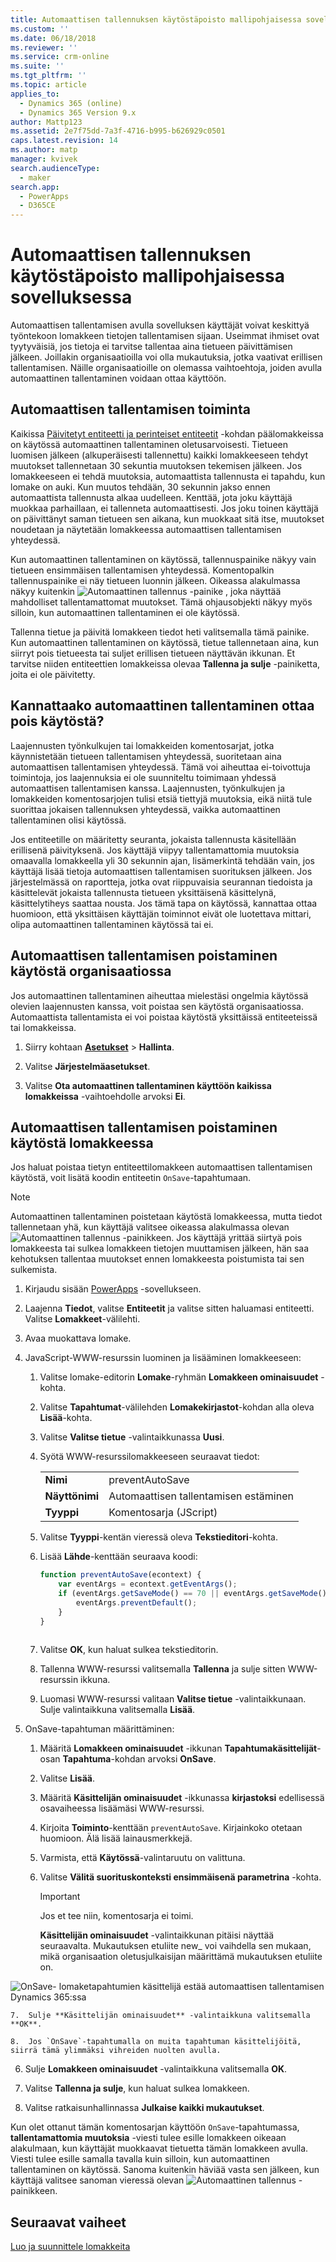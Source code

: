 ```yaml
---
title: Automaattisen tallennuksen käytöstäpoisto mallipohjaisessa sovelluksessa PowerAppsin avulla | MicrosoftDocs
ms.custom: ''
ms.date: 06/18/2018
ms.reviewer: ''
ms.service: crm-online
ms.suite: ''
ms.tgt_pltfrm: ''
ms.topic: article
applies_to:
  - Dynamics 365 (online)
  - Dynamics 365 Version 9.x
author: Mattp123
ms.assetid: 2e7f75dd-7a3f-4716-b995-b626929c0501
caps.latest.revision: 14
ms.author: matp
manager: kvivek
search.audienceType:
  - maker
search.app:
  - PowerApps
  - D365CE
---
```

# <a name="disable-auto-save-in-a-model-driven-app"></a>Automaattisen tallennuksen käytöstäpoisto mallipohjaisessa sovelluksessa

Automaattisen tallentamisen avulla sovelluksen käyttäjät voivat keskittyä työntekoon lomakkeen tietojen tallentamisen sijaan. Useimmat ihmiset ovat tyytyväisiä, jos tietoja ei tarvitse tallentaa aina tietueen päivittämisen jälkeen. Joillakin organisaatioilla voi olla mukautuksia, jotka vaativat erillisen tallentamisen. Näille organisaatioille on olemassa vaihtoehtoja, joiden avulla automaattinen tallentaminen voidaan ottaa käyttöön.  
  
<a name="BKMK_HowAutoSaveWorks"></a>   

## <a name="how-auto-save-works"></a>Automaattisen tallentamisen toiminta  
 Kaikissa [Päivitetyt entiteetti ja perinteiset entiteetit](create-design-forms.md#updated-versus-classic-entities) -kohdan päälomakkeissa on käytössä automaattinen tallentaminen oletusarvoisesti. Tietueen luomisen jälkeen (alkuperäisesti tallennettu) kaikki lomakkeeseen tehdyt muutokset tallennetaan 30 sekuntia muutoksen tekemisen jälkeen. Jos lomakkeeseen ei tehdä muutoksia, automaattista tallennusta ei tapahdu, kun lomake on auki. Kun muutos tehdään, 30 sekunnin jakso ennen automaattista tallennusta alkaa uudelleen. Kenttää, jota joku käyttäjä muokkaa parhaillaan, ei tallenneta automaattisesti. Jos joku toinen käyttäjä on päivittänyt saman tietueen sen aikana, kun muokkaat sitä itse, muutokset noudetaan ja näytetään lomakkeessa automaattisen tallentamisen yhteydessä.  
  
 Kun automaattinen tallentaminen on käytössä, tallennuspainike näkyy vain tietueen ensimmäisen tallentamisen yhteydessä. Komentopalkin tallennuspainike ei näy tietueen luonnin jälkeen. Oikeassa alakulmassa näkyy kuitenkin ![Automaattinen tallennus](media/auto-save-icon.png "Automaattinen tallennus") -painike , joka näyttää mahdolliset tallentamattomat muutokset. Tämä ohjausobjekti näkyy myös silloin, kun automaattinen tallentaminen ei ole käytössä.  
  
 Tallenna tietue ja päivitä lomakkeen tiedot heti valitsemalla tämä painike. Kun automaattinen tallentaminen on käytössä, tietue tallennetaan aina, kun siirryt pois tietueesta tai suljet erillisen tietueen näyttävän ikkunan. Et tarvitse niiden entiteettien lomakkeissa olevaa **Tallenna ja sulje** -painiketta, joita ei ole päivitetty.  
  
<a name="BKMK_AutoSave"></a>   
## <a name="should-you-disable-auto-save"></a>Kannattaako automaattinen tallentaminen ottaa pois käytöstä?  
 Laajennusten työnkulkujen tai lomakkeiden komentosarjat, jotka käynnistetään tietueen tallentamisen yhteydessä, suoritetaan aina automaattisen tallentamisen yhteydessä. Tämä voi aiheuttaa ei-toivottuja toimintoja, jos laajennuksia ei ole suunniteltu toimimaan yhdessä automaattisen tallentamisen kanssa. Laajennusten, työnkulkujen ja lomakkeiden komentosarjojen tulisi etsiä tiettyjä muutoksia, eikä niitä tule suorittaa jokaisen tallennuksen yhteydessä, vaikka automaattinen tallentaminen olisi käytössä.  
  
 Jos entiteetille on määritetty seuranta, jokaista tallennusta käsitellään erillisenä päivityksenä. Jos käyttäjä viipyy tallentamattomia muutoksia omaavalla lomakkeella yli 30 sekunnin ajan, lisämerkintä tehdään vain, jos käyttäjä lisää tietoja automaattisen tallentamisen suorituksen jälkeen. Jos järjestelmässä on raportteja, jotka ovat riippuvaisia seurannan tiedoista ja käsittelevät jokaista tallennusta tietueen yksittäisenä käsittelynä, käsittelytiheys saattaa nousta. Jos tämä tapa on käytössä, kannattaa ottaa huomioon, että yksittäisen käyttäjän toiminnot eivät ole luotettava mittari, olipa automaattinen tallentaminen käytössä tai ei.  
  
<a name="BKMK_DisableAutoSaveOrg"></a>   
## <a name="disable-auto-save-for-the-organization"></a>Automaattisen tallentamisen poistaminen käytöstä organisaatiossa  
 Jos automaattinen tallentaminen aiheuttaa mielestäsi ongelmia käytössä olevien laajennusten kanssa, voit poistaa sen käytöstä organisaatiossa. Automaattista tallentamista ei voi poistaa käytöstä yksittäissä entiteeteissä tai lomakkeissa.  
  
1. Siirry kohtaan **[Asetukset](advanced-navigation.md#settings)** > **Hallinta**.  
  
2.  Valitse **Järjestelmäasetukset**.  
  
3.  Valitse **Ota automaattinen tallentaminen käyttöön kaikissa lomakkeissa** -vaihtoehdolle arvoksi **Ei**.  
  
<a name="BKMK_DisalbleAutoSaveForm"></a>   
## <a name="disable-auto-save-for-a-form"></a>Automaattisen tallentamisen poistaminen käytöstä lomakkeessa  
 Jos haluat poistaa tietyn entiteettilomakkeen automaattisen tallentamisen käytöstä, voit lisätä koodin entiteetin `OnSave`-tapahtumaan.  
  
> [!NOTE]
>  Automaattinen tallentaminen poistetaan käytöstä lomakkeessa, mutta tiedot tallennetaan yhä, kun käyttäjä valitsee oikeassa alakulmassa olevan ![Automaattinen tallennus](media/auto-save-icon.png "Automaattinen tallennus") -painikkeen. Jos käyttäjä yrittää siirtyä pois lomakkeesta tai sulkea lomakkeen tietojen muuttamisen jälkeen, hän saa kehotuksen tallentaa muutokset ennen lomakkeesta poistumista tai sen sulkemista.  
  
1.  Kirjaudu sisään [PowerApps](https://web.powerapps.com/?utm_source=padocs&utm_medium=linkinadoc&utm_campaign=referralsfromdoc) -sovellukseen.  

2.  Laajenna **Tiedot**, valitse **Entiteetit** ja valitse sitten haluamasi entiteetti. Valitse **Lomakkeet**-välilehti.  
  
3.  Avaa muokattava lomake.  
  
4.  JavaScript-WWW-resurssin luominen ja lisääminen lomakkeeseen:  
  
    1.  Valitse lomake-editorin **Lomake**-ryhmän **Lomakkeen ominaisuudet** -kohta.  
  
    2.  Valitse **Tapahtumat**-välilehden **Lomakekirjastot**-kohdan alla oleva **Lisää**-kohta.  
  
    3.  Valitse **Valitse tietue** -valintaikkunassa **Uusi**.  
  
    4.  Syötä WWW-resurssilomakkeeseen seuraavat tiedot:  
  
        |||  
        |-|-|  
        |**Nimi**|preventAutoSave|  
        |**Näyttönimi**|Automaattisen tallentamisen estäminen|  
        |**Tyyppi**|Komentosarja (JScript)|  
  
    5.  Valitse **Tyyppi**-kentän vieressä oleva **Tekstieditori**-kohta.  
  
    6.  Lisää **Lähde**-kenttään seuraava koodi:  
  
        ```javascript  
        function preventAutoSave(econtext) {  
            var eventArgs = econtext.getEventArgs();  
            if (eventArgs.getSaveMode() == 70 || eventArgs.getSaveMode() == 2) {  
                eventArgs.preventDefault();  
            }  
        }  
  
        ```  
  
    7.  Valitse **OK**, kun haluat sulkea tekstieditorin.  
  
    8.  Tallenna WWW-resurssi valitsemalla **Tallenna** ja sulje sitten WWW-resurssin ikkuna.  
  
    9. Luomasi WWW-resurssi valitaan **Valitse tietue** -valintaikkunaan. Sulje valintaikkuna valitsemalla **Lisää**.  
  
5.  OnSave-tapahtuman määrittäminen:  
  
    1.  Määritä **Lomakkeen ominaisuudet** -ikkunan **Tapahtumakäsittelijät**-osan **Tapahtuma**-kohdan arvoksi **OnSave**.  
  
    2.  Valitse **Lisää**.  
  
    3.  Määritä **Käsittelijän ominaisuudet** -ikkunassa **kirjastoksi** edellisessä osavaiheessa lisäämäsi WWW-resurssi.  
  
    4.  Kirjoita **Toiminto**-kenttään `preventAutoSave`. Kirjainkoko otetaan huomioon. Älä lisää lainausmerkkejä.  
  
    5.  Varmista, että **Käytössä**-valintaruutu on valittuna.  
  
    6.  Valitse **Välitä suorituskonteksti ensimmäisenä parametrina** -kohta.  
  
        > [!IMPORTANT]
        >  Jos et tee niin, komentosarja ei toimi.  
  
         **Käsittelijän ominaisuudet** -valintaikkunan pitäisi näyttää seuraavalta. Mukautuksen etuliite new_ voi vaihdella sen mukaan, mikä organisaation oletusjulkaisijan määrittämä mukautuksen etuliite on.  
  
 ![OnSave- lomaketapahtumien käsittelijä estää automaattisen tallentamisen Dynamics 365:ssa](media/prevent-auto-save-script.png "OnSave- lomaketapahtumien käsittelijä estää automaattisen tallentamisen Dynamics 365:ssa")  
  
    7.  Sulje **Käsittelijän ominaisuudet** -valintaikkuna valitsemalla **OK**.  
  
    8.  Jos `OnSave`-tapahtumalla on muita tapahtuman käsittelijöitä, siirrä tämä ylimmäksi vihreiden nuolten avulla.  
  
6. Sulje **Lomakkeen ominaisuudet** -valintaikkuna valitsemalla **OK**.  
  
7. Valitse **Tallenna ja sulje**, kun haluat sulkea lomakkeen.  
  
8. Valitse ratkaisunhallinnassa **Julkaise kaikki mukautukset**.  
  
 Kun olet ottanut tämän komentosarjan käyttöön `OnSave`-tapahtumassa, **tallentamattomia muutoksia** -viesti tulee esille lomakkeen oikeaan alakulmaan, kun käyttäjät muokkaavat tietuetta tämän lomakkeen avulla. Viesti tulee esille samalla tavalla kuin silloin, kun automaattinen tallentaminen on käytössä. Sanoma kuitenkin häviää vasta sen jälkeen, kun käyttäjä valitsee sanoman vieressä olevan ![Automaattinen tallennus](media/auto-save-icon.png "Automaattinen tallennus") -painikkeen.  
  
## <a name="next-steps"></a>Seuraavat vaiheet  
 [Luo ja suunnittele lomakkeita](create-design-forms.md)      

 

